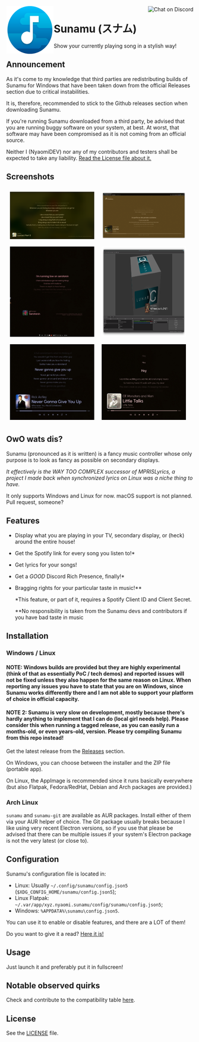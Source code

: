 <img alt="Logo" src="assets/icons/icon.svg" width="128px" height="128px" align="left"/>
<a href="https://discord.gg/cnkMUu9Z7b"><img alt="Chat on Discord" align="right" src="https://img.shields.io/discord/1002639896600645732?color=blue&label=Chat%20on%20Discord&logo=discord&logoColor=white&style=for-the-badge"></a>

# Sunamu (スナム)
Show your currently playing song in a stylish way!

## Announcement

As it's come to my knowledge that third parties are redistributing builds of Sunamu for Windows that have been taken down from the official Releases section due to critical instabilities.

It is, therefore, recommended to stick to the Github releases section when downloading Sunamu.

If you're running Sunamu downloaded from a third party, be advised that you are running buggy software on your system, at best. At worst, that software may have been compromised as it is not coming from an official source.

Neither I (NyaomiDEV) nor any of my contributors and testers shall be expected to take any liability.
[Read the License file about it.](https://github.com/NyaomiDEV/Sunamu/blob/c735f4e969f42a665aae9063bcb2832569106fd2/LICENSE#L261-L301)

## Screenshots

<div style="display: flex; justify-items: space-between; flex-wrap: wrap; width: 100%">
<img alt="Lyrics preview" src="assets/preview_lyrics.png" style="width: 45%; height: auto; margin: 2%" />
<img alt="Browser preview" src="assets/preview_browser.png" style="width: 45%; height: auto; margin: 2%" />
<img alt="Widget preview" src="assets/preview_widget.png" style="width: 45%; height: auto; margin: 2%" />
<img alt="OBS source preview" src="assets/preview_obs.png" style="width: 45%; height: auto; margin: 2%" />
<img alt="Sunamu will never gonna give you up" src="assets/preview_widget_2.png" style="width: 45%; height: auto; margin: 2%" />
<img alt="Hey!" src="assets/preview_widget_3.png" style="width: 45%; height: auto; margin: 2%" />

</div>

## OwO wats dis?

Sunamu (pronounced as it is written) is a fancy music controller whose only purpose is to look as fancy as possible on secondary displays.

_It effectively is the WAY TOO COMPLEX successor of MPRISLyrics, a project I made back when synchronized lyrics on Linux was a niche thing to have._

It only supports Windows and Linux for now. macOS support is not planned. Pull request, someone?

## Features

- Display what you are playing in your TV, secondary display, or (heck) around the entire house!
- Get the Spotify link for every song you listen to!*
- Get lyrics for your songs!
- Get a _GOOD_ Discord Rich Presence, finally!*
- Bragging rights for your particular taste in music!**

  *This feature, or part of it, requires a Spotify Client ID and Client Secret.

  **No responsibility is taken from the Sunamu devs and contributors if you have bad taste in music

## Installation

### Windows / Linux

#### NOTE: Windows builds are provided but they are highly experimental (think of that as essentially PoC / tech demos) and reported issues will not be fixed unless they also happen for the same reason on Linux. When reporting any issues you have to state that you are on Windows, since Sunamu works differently there and I am not able to support your platform of choice in official capacity.

#### NOTE 2: Sunamu is very slow on development, mostly because there's hardly anything to implement that I can do (local girl needs help). Please consider this when running a tagged release, as you can easily run a months-old, or even years-old, version. Please try compiling Sunamu from this repo instead!

Get the latest release from the [Releases](https://github.com/NyaomiDEV/Sunamu/releases/latest) section.

On Windows, you can choose between the installer and the ZIP file (portable app).

On Linux, the AppImage is recommended since it runs basically everywhere (but also Flatpak, Fedora/RedHat, Debian and Arch packages are provided.)

### Arch Linux

`sunamu` and `sunamu-git` are available as AUR packages. Install either of them via your AUR helper of choice.
The Git package usually breaks because I like using very recent Electron versions, so if you use that please be advised that there can be multiple issues if your system's Electron package is not the very latest (or close to).

## Configuration

Sunamu's configuration file is located in:
- Linux: Usually `~/.config/sunamu/config.json5` (`$XDG_CONFIG_HOME/sunamu/config.json5`);
- Linux Flatpak: `~/.var/app/xyz.nyaomi.sunamu/config/sunamu/config.json5`;
- Windows: `%APPDATA%\sunamu\config.json5`.

You can use it to enable or disable features, and there are a LOT of them!

Do you want to give it a read? [Here it is!](assets/config.json5)

## Usage

Just launch it and preferably put it in fullscreen!

## Notable observed quirks

Check and contribute to the compatibility table [here](COMPATIBILITY.md).

## License

See the [LICENSE](LICENSE) file.
